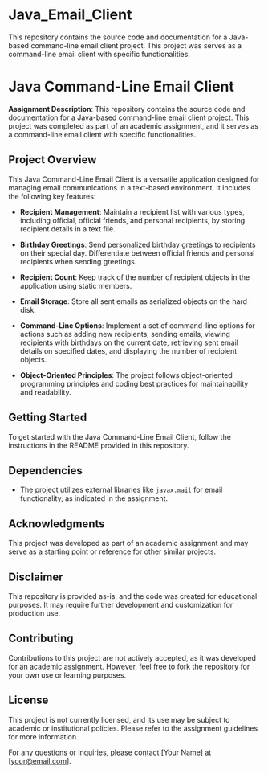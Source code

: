 # Java_Email_Client
This repository contains the source code and documentation for a Java-based command-line email client project. This project was serves as a command-line email client with specific functionalities.

# Java Command-Line Email Client

**Assignment Description**: This repository contains the source code and documentation for a Java-based command-line email client project. This project was completed as part of an academic assignment, and it serves as a command-line email client with specific functionalities.

## Project Overview

This Java Command-Line Email Client is a versatile application designed for managing email communications in a text-based environment. It includes the following key features:

- **Recipient Management**: Maintain a recipient list with various types, including official, official friends, and personal recipients, by storing recipient details in a text file.

- **Birthday Greetings**: Send personalized birthday greetings to recipients on their special day. Differentiate between official friends and personal recipients when sending greetings.

- **Recipient Count**: Keep track of the number of recipient objects in the application using static members.

- **Email Storage**: Store all sent emails as serialized objects on the hard disk.

- **Command-Line Options**: Implement a set of command-line options for actions such as adding new recipients, sending emails, viewing recipients with birthdays on the current date, retrieving sent email details on specified dates, and displaying the number of recipient objects.

- **Object-Oriented Principles**: The project follows object-oriented programming principles and coding best practices for maintainability and readability.

## Getting Started

To get started with the Java Command-Line Email Client, follow the instructions in the README provided in this repository.

## Dependencies

- The project utilizes external libraries like `javax.mail` for email functionality, as indicated in the assignment.

## Acknowledgments

This project was developed as part of an academic assignment and may serve as a starting point or reference for other similar projects.

## Disclaimer

This repository is provided as-is, and the code was created for educational purposes. It may require further development and customization for production use.

## Contributing

Contributions to this project are not actively accepted, as it was developed for an academic assignment. However, feel free to fork the repository for your own use or learning purposes.

## License

This project is not currently licensed, and its use may be subject to academic or institutional policies. Please refer to the assignment guidelines for more information.

For any questions or inquiries, please contact [Your Name] at [your@email.com].

